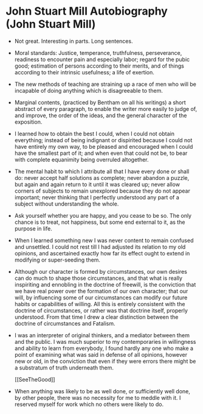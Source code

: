 # John Stuart Mill Autobiography (John Stuart Mill)

- Not great. Interesting in parts. Long sentences. 

- Moral standards:
  Justice, temperance, truthfulness, perseverance, readiness to encounter pain and especially labor; regard for the pubic good; estimation of persons according to their merits, and of things according to their intrinsic usefulness; a life of exertion.

- The new methods of teaching are straining up a race of men who will be incapable of doing anything which is disagreeable to them.

- Marginal contents, (practiced by Bentham on all his writings) a short abstract of every paragraph, to enable the writer more easily to judge of, and improve, the order of the ideas, and the general character of the exposition.

- I learned how to obtain the best I could, when I could not obtain everything; instead of being indignant or dispirited because I could not have entirely my own way, to be pleased and encouraged when I could have the smallest part of it; and when even that could not be, to bear with complete equanimity being overruled altogether.

- The mental habit to which I attribute all that I have every done or shall do: never accept half solutions as complete; never abandon a puzzle, but again and again return to it until it was cleared up;
  never allow corners of subjects to remain unexplored because they do not appear important; never thinking that I perfectly understood any part of a subject without understanding the whole.

- Ask yourself whether you are happy, and you cease to be so. The only chance is to treat, not happiness, but some end external to it, as the purpose in life.

- When I learned something new I was never content to remain confused and unsettled.
  I could not rest till I had adjusted its relation to my old opinions, and ascertained exactly how far its effect ought to extend in modifying or super-seeding them.

- Although our character is formed by circumstances, our own desires can do much to shape those circumstances, and that what is really inspiriting and ennobling in the doctrine of freewill, is the conviction that we have real power over the formation of our own character;
 that our will, by influencing some of our circumstances can modify our future habits or capabilities of willing.
 All this is entirely consistent with the doctrine of circumstances, or rather was that doctrine itself, properly understood.
 From that time I drew a clear distinction between the doctrine of circumstances and Fatalism.

- I was an interpreter of original thinkers, and a mediator between them and the public.
  I was much superior to my contemporaries in willingness and ability to learn from everybody, I found hardly any one who make a point of examining what was said in defense of all opinions, however new or old, in the conviction that even if they were errors there might be a substratum of truth underneath them.

  [[SeeTheGood]]

- When anything was likely to be as well done, or sufficiently well done, by other people, there was no necessity for me to meddle with it.
  I reserved myself for work which no others were likely to do.